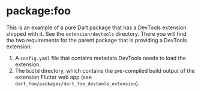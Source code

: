 # package:foo

This is an example of a pure Dart package that has a DevTools extension shipped with it.
See the `extension/devtools` directory. There you will find the two requirements
for the parent package that is providing a DevTools extension:
1. A `config.yaml` file that contains metadata DevTools needs to load the extension.
2. The `build` directory, which contains the pre-compiled build output of the
extension Flutter web app (see `dart_foo/packages/dart_foo_devtools_extension`).
